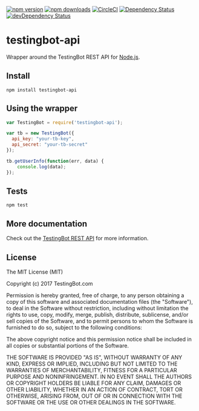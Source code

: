 [![npm version](https://img.shields.io/npm/v/testingbot-api.svg?style=flat-square)](https://www.npmjs.com/package/testingbot-api) 
[![npm downloads](https://img.shields.io/npm/dm/testingbot-api.svg?style=flat-square)](https://www.npmjs.com/package/testingbot-api)
[![CircleCI](https://circleci.com/gh/testingbot/testingbot-api.svg?style=svg)](https://circleci.com/gh/testingbot/testingbot-api)
[![Dependency Status](https://img.shields.io/david/testingbot/testingbot-api.svg?style=flat-square)](https://david-dm.org/karma-runner/testingbot-api)
[![devDependency Status](https://img.shields.io/david/dev/testingbot/testingbot-api.svg?style=flat-square)](https://david-dm.org/karma-runner/testingbot-api#info=devDependencies)

# testingbot-api

Wrapper around the TestingBot REST API for [Node.js](http://nodejs.org/).

## Install

```shell
npm install testingbot-api
```

## Using the wrapper

```javascript
var TestingBot = require('testingbot-api');

var tb = new TestingBot({
  api_key: "your-tb-key",
  api_secret: "your-tb-secret"
});

tb.getUserInfo(function(err, data) {
	console.log(data);
});
```

## Tests

``npm test``

## More documentation

Check out the [TestingBot REST API](https://testingbot.com/support/api) for more information.

## License

The MIT License (MIT)

Copyright (c) 2017 TestingBot.com

Permission is hereby granted, free of charge, to any person obtaining a copy
of this software and associated documentation files (the "Software"), to deal
in the Software without restriction, including without limitation the rights
to use, copy, modify, merge, publish, distribute, sublicense, and/or sell
copies of the Software, and to permit persons to whom the Software is
furnished to do so, subject to the following conditions:

The above copyright notice and this permission notice shall be included in
all copies or substantial portions of the Software.

THE SOFTWARE IS PROVIDED "AS IS", WITHOUT WARRANTY OF ANY KIND, EXPRESS OR
IMPLIED, INCLUDING BUT NOT LIMITED TO THE WARRANTIES OF MERCHANTABILITY,
FITNESS FOR A PARTICULAR PURPOSE AND NONINFRINGEMENT. IN NO EVENT SHALL THE
AUTHORS OR COPYRIGHT HOLDERS BE LIABLE FOR ANY CLAIM, DAMAGES OR OTHER
LIABILITY, WHETHER IN AN ACTION OF CONTRACT, TORT OR OTHERWISE, ARISING FROM,
OUT OF OR IN CONNECTION WITH THE SOFTWARE OR THE USE OR OTHER DEALINGS IN
THE SOFTWARE.

